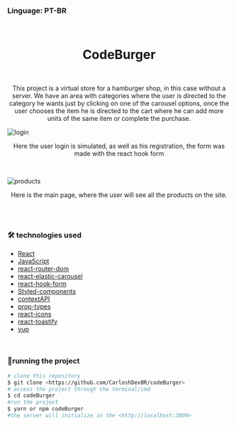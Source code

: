 ### Linguage: PT-BR

<br>
<h1 align="center" >CodeBurger</h1>

<br>

<p align="center" >This project is a virtual store for a hamburger shop, in this case without a server. We have an area with categories where the user is directed to the category he wants just by clicking on one of the carousel options, once the user chooses the item he is directed to the cart where he can add more units of the same item or complete the purchase.</p>

![login](https://user-images.githubusercontent.com/92805039/177396366-1728697e-8609-4f29-b236-19fcd7c8e321.png)

<p align="center" >Here the user login is simulated, as well as his registration, the form was made with the react hook form</p>

<br>

![products](https://user-images.githubusercontent.com/92805039/177397031-2d76fc86-c6e1-49dc-beda-eaa477f55ada.png)

<p align="center" >Here is the main page, where the user will see all the products on the site.</p>

<br>
<br>

### 🛠️ technologies used

- [React]()
- [JavaScript]()
- [react-router-dom]()
- [react-elastic-carousel]()
- [react-hook-form]()
- [Styled-components]()
- [contextAPI]()
- [prop-types]()
- [react-icons]()
- [react-toastify]()
- [yup]()

<br>

### 🎲running the project
```bash
# clone this repository
$ git clone <https://github.com/CarloshDevBR/codeBurger>
# access the project through the terminal/cmd
$ cd codeBurger
#run the project
$ yarn or npm codeBurger
#the server will initialize in the <http://localhost:3000>
```
